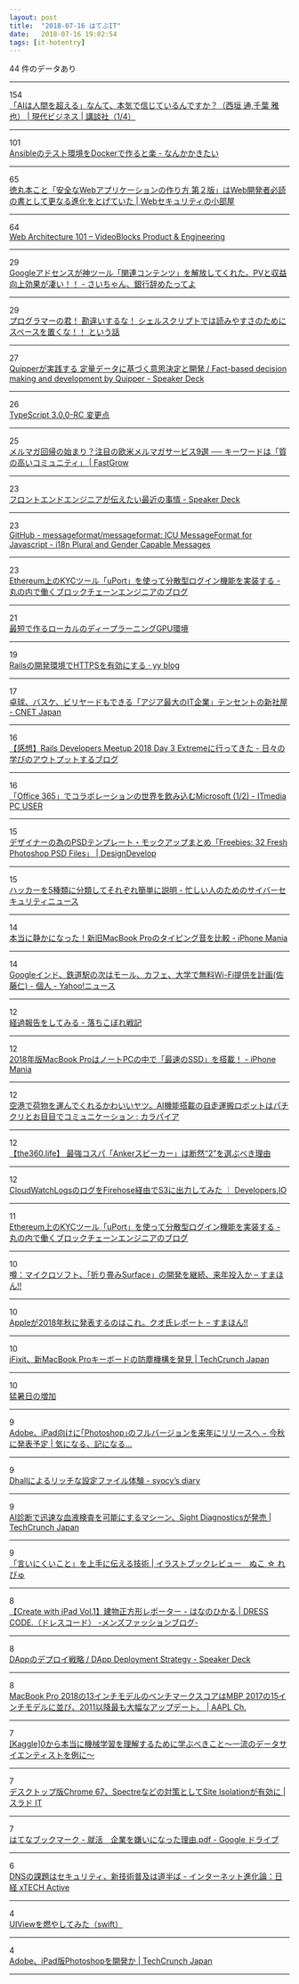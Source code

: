 ```yaml
---
layout: post
title:  "2018-07-16 はてぶIT"
date:   2018-07-16 19:02:54
tags: [it-hotentry]
---
```

44 件のデータあり

<hr><div class="row">
<div class="col-1"><span class="badge badge-pill badge-success h2">154</span></div>
<div class="col-11"><a href='http://gendai.ismedia.jp/articles/-/56489' target='_blank'>「AIは人間を超える」なんて、本気で信じているんですか？（西垣 通,千葉 雅也） | 現代ビジネス | 講談社（1/4）</a></div>
</div>
<hr>
<div class="row">
<div class="col-1"><span class="badge badge-pill badge-success h2">101</span></div>
<div class="col-11"><a href='http://t-cyrill.hatenablog.jp/entry/2018/07/14/143107' target='_blank'>Ansibleのテスト環境をDockerで作ると楽 - なんかかきたい</a></div>
</div>
<hr>
<div class="row">
<div class="col-1"><span class="badge badge-pill badge-success h2">65</span></div>
<div class="col-11"><a href='https://www.websec-room.com/2018/07/16/2991' target='_blank'>徳丸本こと「安全なWebアプリケーションの作り方 第２版」はWeb開発者必読の書として更なる進化をとげていた | Webセキュリティの小部屋</a></div>
</div>
<hr>
<div class="row">
<div class="col-1"><span class="badge badge-pill badge-success h2">64</span></div>
<div class="col-11"><a href='https://engineering.videoblocks.com/web-architecture-101-a3224e126947' target='_blank'>Web Architecture 101 – VideoBlocks Product & Engineering</a></div>
</div>
<hr>
<div class="row">
<div class="col-1"><span class="badge badge-pill badge-success h2">29</span></div>
<div class="col-11"><a href='https://www.saichanblog.com/entry/kanrencontents' target='_blank'>Googleアドセンスが神ツール「関連コンテンツ」を解放してくれた。PVと収益向上効果が凄い！！ - さいちゃん、銀行辞めたってよ</a></div>
</div>
<hr>
<div class="row">
<div class="col-1"><span class="badge badge-pill badge-success h2">29</span></div>
<div class="col-11"><a href='https://qiita.com/piroor/items/0cb44663430bfc66c204' target='_blank'>プログラマーの君！ 勘違いするな！ シェルスクリプトでは読みやすさのためにスペースを置くな！！ という話</a></div>
</div>
<hr>
<div class="row">
<div class="col-1"><span class="badge badge-pill badge-success h2">27</span></div>
<div class="col-11"><a href='https://speakerdeck.com/ohbarye/fact-based-decision-making-and-development-by-quipper' target='_blank'>Quipperが実践する 定量データに基づく意思決定と開発 / Fact-based decision making and development by Quipper - Speaker Deck</a></div>
</div>
<hr>
<div class="row">
<div class="col-1"><span class="badge badge-pill badge-success h2">26</span></div>
<div class="col-11"><a href='https://qiita.com/vvakame/items/57a0559c45b88b2ae168' target='_blank'>TypeScript 3.0.0-RC 変更点</a></div>
</div>
<hr>
<div class="row">
<div class="col-1"><span class="badge badge-pill badge-success h2">25</span></div>
<div class="col-11"><a href='https://www.fastgrow.jp/articles/mailmagazine-9' target='_blank'>メルマガ回帰の始まり？注目の欧米メルマガサービス9選 ── キーワードは「質の高いコミュニティ」 | FastGrow</a></div>
</div>
<hr>
<div class="row">
<div class="col-1"><span class="badge badge-pill badge-success h2">23</span></div>
<div class="col-11"><a href='https://speakerdeck.com/sottar/hurontoendoenziniagachuan-etaizui-jin-falseshi-qing?slide=35' target='_blank'>フロントエンドエンジニアが伝えたい最近の事情 - Speaker Deck</a></div>
</div>
<hr>
<div class="row">
<div class="col-1"><span class="badge badge-pill badge-success h2">23</span></div>
<div class="col-11"><a href='https://github.com/messageformat/messageformat' target='_blank'>GitHub - messageformat/messageformat: ICU MessageFormat for Javascript - i18n Plural and Gender Capable Messages</a></div>
</div>
<hr>
<div class="row">
<div class="col-1"><span class="badge badge-pill badge-success h2">23</span></div>
<div class="col-11"><a href='http://www.blockchainengineer.tokyo/entry/uport-login-tutorial' target='_blank'>Ethereum上のKYCツール「uPort」を使って分散型ログイン機能を実装する - 丸の内で働くブロックチェーンエンジニアのブログ</a></div>
</div>
<hr>
<div class="row">
<div class="col-1"><span class="badge badge-pill badge-success h2">21</span></div>
<div class="col-11"><a href='https://qiita.com/tag1216/items/63edb86751fcfa25d501' target='_blank'>最短で作るローカルのディープラーニングGPU環境</a></div>
</div>
<hr>
<div class="row">
<div class="col-1"><span class="badge badge-pill badge-success h2">19</span></div>
<div class="col-11"><a href='https://blog.y-yagi.tech/posts/rails_ssl/' target='_blank'>Railsの開発環境でHTTPSを有効にする · yy blog</a></div>
</div>
<hr>
<div class="row">
<div class="col-1"><span class="badge badge-pill badge-success h2">17</span></div>
<div class="col-11"><a href='https://japan.cnet.com/article/35122021/' target='_blank'>卓球、バスケ、ビリヤードもできる「アジア最大のIT企業」テンセントの新社屋 - CNET Japan</a></div>
</div>
<hr>
<div class="row">
<div class="col-1"><span class="badge badge-pill badge-success h2">16</span></div>
<div class="col-11"><a href='http://ushinji.hatenablog.com/entry/2018/07/15/130232' target='_blank'>【感想】Rails Developers Meetup 2018 Day 3 Extremeに行ってきた - 日々の学びのアウトプットするブログ</a></div>
</div>
<hr>
<div class="row">
<div class="col-1"><span class="badge badge-pill badge-success h2">16</span></div>
<div class="col-11"><a href='http://www.itmedia.co.jp/pcuser/articles/1807/16/news010.html' target='_blank'>「Office 365」でコラボレーションの世界を飲み込むMicrosoft (1/2) - ITmedia PC USER</a></div>
</div>
<hr>
<div class="row">
<div class="col-1"><span class="badge badge-pill badge-success h2">15</span></div>
<div class="col-11"><a href='https://design-develop.net/design/photoshop-design/32-fresh-photoshop-psd-files.html' target='_blank'>デザイナーの為のPSDテンプレート・モックアップまとめ「Freebies: 32 Fresh Photoshop PSD Files」 | DesignDevelop</a></div>
</div>
<hr>
<div class="row">
<div class="col-1"><span class="badge badge-pill badge-success h2">15</span></div>
<div class="col-11"><a href='https://nanashi0x.hatenablog.com/entry/2018/07/15/190000' target='_blank'>ハッカーを5種類に分類してそれぞれ簡単に説明 - 忙しい人のためのサイバーセキュリティニュース</a></div>
</div>
<hr>
<div class="row">
<div class="col-1"><span class="badge badge-pill badge-success h2">14</span></div>
<div class="col-11"><a href='https://iphone-mania.jp/news-218867/' target='_blank'>本当に静かになった！新旧MacBook Proのタイピング音を比較 - iPhone Mania</a></div>
</div>
<hr>
<div class="row">
<div class="col-1"><span class="badge badge-pill badge-success h2">14</span></div>
<div class="col-11"><a href='https://news.yahoo.co.jp/byline/satohitoshi/20180714-00089386/' target='_blank'>Googleインド、鉄道駅の次はモール、カフェ、大学で無料Wi-Fi提供を計画(佐藤仁) - 個人 - Yahoo!ニュース</a></div>
</div>
<hr>
<div class="row">
<div class="col-1"><span class="badge badge-pill badge-success h2">12</span></div>
<div class="col-11"><a href='https://www.aki1200otikobore.com/entry/2018/07/15/201038' target='_blank'>経過報告をしてみる - 落ちこぼれ戦記</a></div>
</div>
<hr>
<div class="row">
<div class="col-1"><span class="badge badge-pill badge-success h2">12</span></div>
<div class="col-11"><a href='https://iphone-mania.jp/news-218905/' target='_blank'>2018年版MacBook ProはノートPCの中で「最速のSSD」を搭載！ - iPhone Mania</a></div>
</div>
<hr>
<div class="row">
<div class="col-1"><span class="badge badge-pill badge-success h2">12</span></div>
<div class="col-11"><a href='http://karapaia.com/archives/52262345.html' target='_blank'>空港で荷物を運んでくれるかわいいヤツ。AI機能搭載の自走運搬ロボットはパチクリとお目目でコミュニケーション : カラパイア</a></div>
</div>
<hr>
<div class="row">
<div class="col-1"><span class="badge badge-pill badge-success h2">12</span></div>
<div class="col-11"><a href='http://the360.life/U1301.doit?id=4327' target='_blank'>【the360.life】 最強コスパ「Ankerスピーカー」は断然“2”を選ぶべき理由</a></div>
</div>
<hr>
<div class="row">
<div class="col-1"><span class="badge badge-pill badge-success h2">12</span></div>
<div class="col-11"><a href='https://dev.classmethod.jp/cloud/aws/cloudwatchlogs-firehose-s3/' target='_blank'>CloudWatchLogsのログをFirehose経由でS3に出力してみた ｜ Developers.IO</a></div>
</div>
<hr>
<div class="row">
<div class="col-1"><span class="badge badge-pill badge-success h2">11</span></div>
<div class="col-11"><a href='https://ift.tt/2LkG4EC' target='_blank'>Ethereum上のKYCツール「uPort」を使って分散型ログイン機能を実装する - 丸の内で働くブロックチェーンエンジニアのブログ</a></div>
</div>
<hr>
<div class="row">
<div class="col-1"><span class="badge badge-pill badge-success h2">10</span></div>
<div class="col-11"><a href='https://smhn.info/201807-microsoft-surface-andromeda-rumors' target='_blank'>噂：マイクロソフト、「折り畳みSurface」の開発を継続、来年投入か – すまほん!!</a></div>
</div>
<hr>
<div class="row">
<div class="col-1"><span class="badge badge-pill badge-success h2">10</span></div>
<div class="col-11"><a href='https://smhn.info/201807-apple-2018-autumn-rumors' target='_blank'>Appleが2018年秋に発表するのはこれ。クオ氏レポート – すまほん!!</a></div>
</div>
<hr>
<div class="row">
<div class="col-1"><span class="badge badge-pill badge-success h2">10</span></div>
<div class="col-11"><a href='https://jp.techcrunch.com/2018/07/16/2018-07-14-ifixit-finds-dust-covers-in-latest-macbook-pro-keyboard/' target='_blank'>iFixit、新MacBook Proキーボードの防塵機構を発見 | TechCrunch Japan</a></div>
</div>
<hr>
<div class="row">
<div class="col-1"><span class="badge badge-pill badge-success h2">10</span></div>
<div class="col-11"><a href='https://oku.edu.mie-u.ac.jp/~okumura/stat/150809.html' target='_blank'>猛暑日の増加</a></div>
</div>
<hr>
<div class="row">
<div class="col-1"><span class="badge badge-pill badge-success h2">9</span></div>
<div class="col-11"><a href='https://taisy0.com/2018/07/13/99257.html' target='_blank'>Adobe、iPad向けに｢Photoshop｣のフルバージョンを来年にリリースへ − 今秋に発表予定 | 気になる、記になる…</a></div>
</div>
<hr>
<div class="row">
<div class="col-1"><span class="badge badge-pill badge-success h2">9</span></div>
<div class="col-11"><a href='http://syocy.hatenablog.com/entry/2018/07/14/195255' target='_blank'>Dhallによるリッチな設定ファイル体験 - syocy’s diary</a></div>
</div>
<hr>
<div class="row">
<div class="col-1"><span class="badge badge-pill badge-success h2">9</span></div>
<div class="col-11"><a href='https://jp.techcrunch.com/2018/07/16/2018-07-12-sight-diagnostics-launches-an-ai-based-diagnostics-device-for-faster-blood-tests/' target='_blank'>AI診断で迅速な血液検査を可能にするマシーン、Sight Diagnosticsが発売 | TechCrunch Japan</a></div>
</div>
<hr>
<div class="row">
<div class="col-1"><span class="badge badge-pill badge-success h2">9</span></div>
<div class="col-11"><a href='https://ameblo.jp/0831nuko/entry-12388402148.html' target='_blank'>「言いにくいこと」を上手に伝える技術 | イラストブックレビュー　ぬこ ☆ れびゅ</a></div>
</div>
<hr>
<div class="row">
<div class="col-1"><span class="badge badge-pill badge-success h2">8</span></div>
<div class="col-11"><a href='https://www.fukulow.info/create-with-ipad01/' target='_blank'>【Create with iPad Vol.1】建物正方形レポーター - はなのひかる | DRESS CODE.（ドレスコード） -メンズファッションブログ-</a></div>
</div>
<hr>
<div class="row">
<div class="col-1"><span class="badge badge-pill badge-success h2">8</span></div>
<div class="col-11"><a href='https://speakerdeck.com/wshino/dapp-deployment-strategy' target='_blank'>DAppのデプロイ戦略 / DApp Deployment Strategy - Speaker Deck</a></div>
</div>
<hr>
<div class="row">
<div class="col-1"><span class="badge badge-pill badge-success h2">8</span></div>
<div class="col-11"><a href='https://applech2.com/archives/20180716-about-macbook-pro-2018-performance.html' target='_blank'>MacBook Pro 2018の13インチモデルのベンチマークスコアはMBP 2017の15インチモデルに並び、2011以降最も大幅なアップデート。 | AAPL Ch.</a></div>
</div>
<hr>
<div class="row">
<div class="col-1"><span class="badge badge-pill badge-success h2">7</span></div>
<div class="col-11"><a href='https://ift.tt/2LcjX2T' target='_blank'>[Kaggle]0から本当に機械学習を理解するために学ぶべきこと～一流のデータサイエンティストを例に～</a></div>
</div>
<hr>
<div class="row">
<div class="col-1"><span class="badge badge-pill badge-success h2">7</span></div>
<div class="col-11"><a href='https://it.srad.jp/story/18/07/14/194234/' target='_blank'>デスクトップ版Chrome 67、Spectreなどの対策としてSite Isolationが有効に | スラド IT</a></div>
</div>
<hr>
<div class="row">
<div class="col-1"><span class="badge badge-pill badge-success h2">7</span></div>
<div class="col-11"><a href='http://b.hatena.ne.jp/entry/s/drive.google.com/file/d/1QlDRAyAN926YoBuBb9auo4WZdhCyh7fC/view' target='_blank'>はてなブックマーク - 就活　企業を嫌いになった理由.pdf - Google ドライブ</a></div>
</div>
<hr>
<div class="row">
<div class="col-1"><span class="badge badge-pill badge-success h2">6</span></div>
<div class="col-11"><a href='https://tech.nikkeibp.co.jp/it/atclact/active/17/062200307/062900005/' target='_blank'>DNSの課題はセキュリティ、新技術普及は道半ば - インターネット進化論：日経 xTECH Active</a></div>
</div>
<hr>
<div class="row">
<div class="col-1"><span class="badge badge-pill badge-success h2">4</span></div>
<div class="col-11"><a href='https://qiita.com/am10/items/f7b32ea5725feeb1469f' target='_blank'>UIViewを燃やしてみた（swift）</a></div>
</div>
<hr>
<div class="row">
<div class="col-1"><span class="badge badge-pill badge-success h2">4</span></div>
<div class="col-11"><a href='https://jp.techcrunch.com/2018/07/16/2018-07-13-adobe-could-bring-photoshop-to-the-ipad/' target='_blank'>Adobe、iPad版Photoshopを開発か | TechCrunch Japan</a></div>
</div>
<hr>
